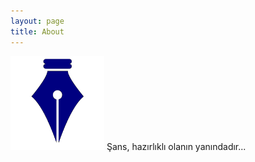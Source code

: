```yaml
---
layout: page
title: About
---
```


<img src="./assets/icon.png"  width="150" height="150">    
Şans, hazırlıklı olanın yanındadır...